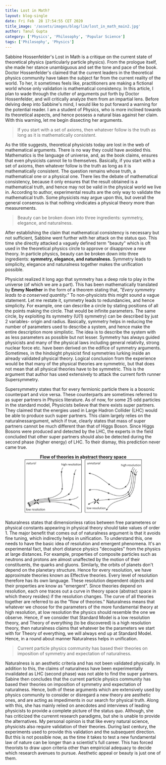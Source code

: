 ```yaml
---
title: Lost in Math?
layout: blog-single
date: Fri Feb  28 17:54:55 CET 2020
title_image: '/assets/images/blog/lim/lost_in_math_main2.jpg'
author: Tanul Gupta
category: ['Physics', 'Philosophy', 'Popular Science']
tags: ['Philosophy', 'Physics']
---
```


<p class="lead">Sabbine Hossenfelder's Lost in Math is a critique on the current state of theoretical physics (particularly particle physics). From the prologue itself, she made her stance unambiguous and set the tone and pace of the book. Doctor Hossenfelder's claimed that the current leaders in the theoretical physics community have taken the subject far from the current reality of the world. To her, it sometimes feels like, practitioners are making a fictional world whose only validation is mathematical consistency. In this article, I plan to wade through the clutter of arguments put forth by Doctor Hossenfelder, and will critically analyze them from an impartial lens. Before delving deep into Sabbine's mind, I would like to put forward a warning for the potential reader. I am a student of Physics, who is more inclined towards its theoretical aspects, and hence possess a natural bias against her claim. With this warning, let me begin dissecting her arguments.</p>

<blockquote><p>If you start with a set of axioms, then whatever follow is the truth as long as it is mathematically consistent.</p></blockquote>

<p> As the title suggests, theoretical physicists today are lost in the web of mathematical arguments. There is no way they could have avoided this. Mathematics is the language of universe, and, as the book claims, ensures that even physicists cannot lie to themselves. Basically, if you start with a set of axioms, then whatever follow is the truth as long as it is mathematically consistent. The question remains whose truth, a mathematical one or a physical one. There lies the debate of mathematical consistency, because it only ensures that the result obtained is a mathematical truth, and hence may not be valid in the physical world we live in. According to author, experimental results are the only way to validate the mathematical truth. Some physicists may argue upon this, but overall the general consensus is that nothing vindicates a physical theory more than measurements. </p>


<blockquote><p>Beauty can be broken down into three ingredients: symmetry, elegance, and naturalness.</p></blockquote>

<p>After establishing the claim that mathematical consistency is necessary but not sufficient, Sabbine went further with her attack on the status quo. This time she directly attacked a vaguely defined term "beauty" which is oft used in the theoretical physics circle to approve or disapprove a new theory. In particle physics, beauty can be broken down into three ingredients: <b>symmetry, elegance, and naturalness.</b> Symmetry leads to simplicity, elegance and naturalness together makes the unification possible.</p>

<p> Physicist realized it long ago that symmetry has a deep role to play in the universe (of which we are a part). This has been mathematically translated by <b>Emmy Noether</b> in the form of a theorem stating that, <i>"Every symmetry leads to a conserved quantity."</i> To non-physicists this might sound a vague statement. Let me restate it, symmetry leads to redundancies, and hence simplicity. For example, one can describe a circle by stating positions of all the points making the circle. That would be infinite parameters. The same circle, by exploiting its symmetry (U(1) symmetry) can be described by just 2 variables- origin and radius. Basically, symmetry helps in reducing the number of parameters used to describe a system, and hence make the entire description more simplistic. The idea is to describe the system with as less parameters as possible but not lesser. Symmetry has always guided physicists and many of the physical laws including general relativity, strong nuclear force etc. have been derived on the edifice of symmetry arguments. Sometimes, in the hindsight physicist find symmetries lurking inside an already validated physical theory. Logical conclusion from the experience would be that many of the physical theories are symmetric, but that does not mean that all physical theories have to be symmetric. This is the argument that author has used extensively to attack the current forth runner Supersymmetry. </p>

<p> Supersymmetry states that for every fermionic particle there is a bosonic counterpart and vice versa. These counterparts are sometimes referred to as super partners in Physics literature. As of now, for some 25 odd particles in the standard model, Physicists believe that there exists super partners. They claimed that the energies used in Large Hadron Collider (LHC) would be able to produce such super partners. This claim largely relies on the naturalnessargument, which if true, clearly states that mass of super partners cannot be much different than that of Higgs Boson. Since Higgs Bosons were produced and detected by the LHC, the experts in the field concluded that other super partners should also be detected during the second phase (higher energy) of LHC. To their dismay, this prediction never came true. </p>


<p align="center">
 <b>Flow of theories in abstract theory space</b>
<img src="/assets/images/blog/lim/flowTheories.png" 
     alt="Flow of theories in abstract theory space"
     width="75%"
     height="75%"><br>

</p>

<p> Naturalness states that dimensionless ratios between free parameteres or physical constants appearing in physical theory should take values of order 1. The major benefit that comes out of naturalness argument is that it avoids fine tuning, which indirectly helps in unification. To understand this, one needs to have the basic idea of resolution and emergent phenomena. It's an experimental fact, that short distance physics "decouples" from the physics at large distances. For example, properties of composite particles such as neutrons and protons are almost unaffected by the motion of their constituents, the quarks and gluons. Similarly, the orbits of planets don't depend on the planetary structure. Hence for every resolution, we have approximate theories known as Effective theories. Every level of resolution therefore has its own language. These resolution dependent objects and their properties are know as "emergent". Since theories depend on resolution, each one traces out a curve in theory space (abstract space in which theory resides) if the resolution changes. The curve of all theories together are referred to as the "flow of theories." Naturalness means that whatever we choose for the parameters of the more fundamental theory at high resolution, at low resolution the physics should resemble the one we observe. Hence, if we consider that Standard Model is a low resolution theory, and Theory of everything (to be discovered) is a high resolution theory, then naturalness claims that whatever be the parameters we start with for Theory of everything, we will always end up at Standard Model. Hence, in a round about manner Naturalness helps in unification. </p>

<blockquote><p>Current particle physics community has based their theories on imposition of symmetry and expectation of naturalness.</p></blockquote>

<p> Naturalness is an aesthetic criteria and has not been validated physically. In addition to this, the claims of naturalness have been experimentally invalidated as LHC (second phase) was not able to find the super partners. Sabine then concludes that the current particle physics community has based their theories on imposition of symmetry and expectation of naturalness. Hence, both of these arguments which are extensively used by physics community to consider or disregard a new theory are aesthetic ones, and are acting as impediments in our search for physical truth. Along with this, she has mainly relied on anecdotes and interviews of leading physicists to provide a complete picture of the status quo. Although, she has criticized the currennt research paradigms, but she is unable to provide the alternatives. My personal opinion is that like every natural science, physicists also require validation of their theories. During last century, the experiments used to provide this validation and the subsequent direction. But this is not possible now, as the time it takes to test a new fundamental law of nature can be longer than a scientist's full career. This has forced theorists to draw upon criteria other than empiricial adequacy to decide which research avenues to pursue. Aesthetic appeal or beauty is just one of them. </p>
